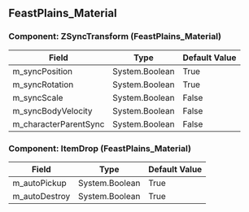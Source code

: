## FeastPlains_Material

### Component: ZSyncTransform (FeastPlains_Material)

|Field|Type|Default Value|
|---|---|---|
|m_syncPosition|System.Boolean|True|
|m_syncRotation|System.Boolean|True|
|m_syncScale|System.Boolean|False|
|m_syncBodyVelocity|System.Boolean|False|
|m_characterParentSync|System.Boolean|False|

### Component: ItemDrop (FeastPlains_Material)

|Field|Type|Default Value|
|---|---|---|
|m_autoPickup|System.Boolean|True|
|m_autoDestroy|System.Boolean|True|

